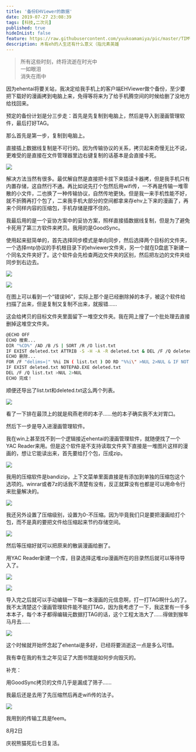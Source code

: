 ```yaml
---
title: '备份EHViewer的数据'
date: 2019-07-27 23:08:39
tags: [科技,二次元]
published: true
hideInList: false
feature: https://raw.githubusercontent.com/yuukoamamiya/pic/master/TIM%E5%9B%BE%E7%89%8720190726174630.jpg
description: 木有eh的人生还有什么意义（指元素英雄
---
```

> 所有这些时刻，终将流逝在时光中  
> 一如眼泪  
> 消失在雨中  

<!-- more -->

因为ehentai将要关站，我决定给我手机上的客户端EHViewer做个备份，至少要把下载好的漫画拷到电脑上来，免得等将来为了给手机腾空间的时候给删了没地方给找回来。

预定的备份计划是分三步走：首先是先复制到电脑上，然后是导入到漫画管理软件，最后打好TAG。

那么首先是第一步，复制到电脑上。

直接插上数据线复制是不可行的。因为传输协议的关系，拷贝起来奇慢无比不说，更难受的是直接在文件管理器里边右键复制的话基本是会直接卡死。

![](https://raw.githubusercontent.com/yuukoamamiya/pic/master/20190727221850.png)

解决方法当然有很多。最优解自然是直接把卡拔下来插读卡器拷，但是我手机只有内置存储，这自然行不通。再比如说先打个包然后用wifi传，一不再是传输一堆零散的小文件，二也换了一种传输协议，自然传地更快。但是我一来手机性能不好，就不折腾再打个包了，二来我手机大部分的空间都拿来存ehv上下来的漫画了，再来个同样内容的压缩包，手机存储是撑不住的。

我最后用的是一个妥协方案中的妥协方案，照样直接插数据线复制，但是为了避免卡死用了第三方软件来拷贝。我用的是GoodSync。

使用起来挺简单的，首先选择同步模式是单向同步，然后选择两个目标的文件夹，一个选择mtp协议的手机根目录下的ehviewer文件夹，另一个就在D盘底下新建一个同名文件夹好了。这个软件会先检查两边文件夹的区别，然后把左边的文件夹给同步到右边去。

![](https://raw.githubusercontent.com/yuukoamamiya/pic/master/Snipaste_2019-07-26_18-21-42.png)

![](https://raw.githubusercontent.com/yuukoamamiya/pic/master/Snipaste_2019-07-26_21-11-19.png)

在图上可以看到一个“错误96”，实际上那个是已经删除掉的本子，被这个软件给扫描了出来，但是复制又复制不出来，就报错……

这会给拷贝的目标文件夹里面留下一堆空文件夹。我在网上搜了一个批处理去直接删掉这堆空文件夹。

```bash
@ECHO OFF
ECHO 搜索...
DIR "%CD%" /AD /B /S | SORT /R /O list.txt
IF EXIST deleted.txt ATTRIB -S -H -A -R deleted.txt & DEL /F /Q deleted.txt >NUL 2>NUL
ECHO 删除...
FOR /F "delims=|" %%i IN ( list.txt ) DO RD "%%i\" >NUL 2>NUL & IF NOT EXIST "%%i\" ECHO %%i\>>deleted.txt
IF EXIST deleted.txt NOTEPAD.EXE deleted.txt
DEL /F /Q list.txt >NUL 2>NUL
ECHO 完成！
```

顺便还导出了list.txt和deleted.txt这么两个列表。

![](https://raw.githubusercontent.com/yuukoamamiya/pic/master/20190727224601.png)

看了一下排在最顶上的就是飛燕老师的本子……他的本子确实我不太对胃口。



然后下一步是导入进漫画管理软件。

我在win上甚至找不到一个逻辑接近ehentai的漫画管理软件，就随便找了一个YAC Reader来用。但是这个软件是不支持读取文件夹下直接是一堆图片这样的漫画的，想让它能读出来，首先要给打个包，压成zip。

![](https://raw.githubusercontent.com/yuukoamamiya/pic/master/Snipaste_2019-07-27_22-49-25.png)

我用的压缩软件是bandizip，上下文菜单里面直接是有添加到单独的压缩包这个选项的。winrar或者7z的话我不清楚有没有，反正就算没有也都是可以用命令行来批量解决的。

![](https://raw.githubusercontent.com/yuukoamamiya/pic/master/Snipaste_2019-07-27_21-01-50.png)

我还另外设置了压缩级别，设置为0-不压缩。因为毕竟我们只是要把漫画给打个包，而不是真的要把文件给压缩起来节约存储空间。

![](https://raw.githubusercontent.com/yuukoamamiya/pic/master/TIM%E5%9B%BE%E7%89%8720190727225444.png)

然后等压缩好就可以把原来的散装漫画给删了。

用YAC Reader新建一个库，目录选择这堆zip漫画所在的目录然后就可以等待导入了。

![](https://raw.githubusercontent.com/yuukoamamiya/pic/master/TIM%E5%9B%BE%E7%89%8720190727230029.png)

![](https://raw.githubusercontent.com/yuukoamamiya/pic/master/Snipaste_2019-07-27_22-07-57.png)

导入完之后就可以手动编辑一下每一本漫画的元信息啊，打一打TAG啊什么的了。我不太清楚这个漫画管理软件能不能打TAG，因为我考虑了一下，我这里有一千多本本子，每个本子都得编辑元数据打TAG的话，这个工程太浩大了……得做到猴年马月去……

![](https://raw.githubusercontent.com/yuukoamamiya/pic/master/20190727231044.png)

这个时候就开始怀念起了ehentai是多好，已经将要消逝这一点是多么可惜。

我有幸在我的有生之年见证了大图书馆是如何步向毁灭的。




补充：

用GoodSync拷贝的文件几乎是漏成了筛子……

我最后还是去用了先压缩然后再走wifi传的法子。

![](https://raw.githubusercontent.com/yuukoamamiya/pic/master/Snipaste_2019-07-28_14-50-26.png)

我用到的传输工具是feem。


8月2日

庆祝熊猫死后七日复活。

